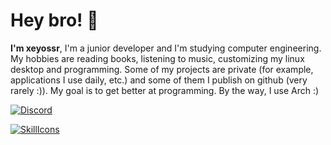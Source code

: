 
# Hey bro! 👋
**I'm xeyossr**, I'm a junior developer and I'm studying computer engineering. My hobbies are reading books, listening to music, customizing my linux desktop and programming. Some of my projects are private (for example, applications I use daily, etc.) and some of them I publish on github (very rarely :)). My goal is to get better at programming. By the way, I use Arch :)

<a href="https://discord.com/users/1279151593056632949">
<img src="https://discord.c99.nl/widget/theme-3/1279151593056632949.png" alt="Discord"/>
</a>

[![SkillIcons](https://skillicons.dev/icons?i=html,css,js,nodejs,react,python)](https://skillicons.dev)<br/>

<!--
![status](https://nocache.advaith.workers.dev/?url=https://img.shields.io/endpoint?url=https://dev.discordprofiles.me/api/badge/status/1279151593056632949?simple=true)
![playing](https://nocache.advaith.workers.dev?url=https://img.shields.io/endpoint?url=https://dev.discordprofiles.me/api/badge/playing/1279151593056632949)
![vscode](https://nocache.advaith.workers.dev?url=https://img.shields.io/endpoint?url=https://dev.discordprofiles.me/api/badge/vscode/1279151593056632949)
[![spotify](https://nocache.advaith.workers.dev?url=https://img.shields.io/endpoint?url=https://dev.discordprofiles.me/api/badge/spotify/1279151593056632949)](https://dev.discordprofiles.me/openspotify/1279151593056632949)
-->

